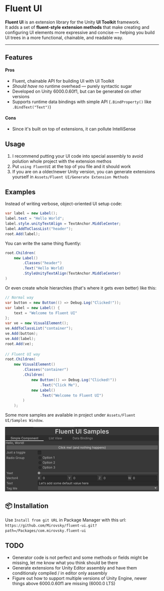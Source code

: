 # Fluent UI

**Fluent UI** is an extension library for the Unity **UI Toolkit** framework.  
It adds a set of **fluent-style extension methods** that make creating and configuring UI elements more expressive and concise — helping you build UI trees in a more functional, chainable, and readable way.

---

## Features

#### Pros
- Fluent, chainable API for building UI with UI Toolkit
- *Should have* no runtime overhead — purely syntactic sugar
- Developed on Unity 6000.0.60f1, but can be generated on other versions
- Supports runtime data bindings with simple API (`.BindProperty()` like `.BindText("Text")`)

#### Cons
- Since it's built on top of extensions, it can pollute IntelliSense

## Usage
1. I recommend putting your UI code into special assembly to avoid polution whole project with the extension methos
2. Put `using FluentUI` at the top of you file and it should work
3. If you are on a older/newer Unity version, you can generate extensions yourself in `Assets/Fluent UI/Generate Extension Methods`

## Examples

Instead of writing verbose, object-oriented UI setup code:

```csharp
var label = new Label();
label.text = "Hello World";
label.style.unityTextAlign = TextAnchor.MiddleCenter;
label.AddToClassList("header");
root.Add(label);
```

You can write the same thing fluently:

```csharp
root.Children(
    new Label()
        .Classes("header")
        .Text("Hello World)
        .StyleUnityTextAlign(TextAnchor.MiddleCenter)
)
```

Or even create whole hierarchies (that's where it gets even better) like this:

```csharp
// Normal way
var button = new Button(() => Debug.Log("Clicked!"));
var label = new Label() {
    text = "Welcome to Fluent UI"
};
var ve = new VisualElement();
ve.AddToClassList("container");
ve.Add(button);
ve.Add(label);
root.Add(ve);

// Fluent UI way
root.Children(
    new VisualElement()
        .Classes("container")
        .Children(
            new Button(() => Debug.Log("Clicked!"))
                .Text("Click Me"),
            new Label()
                .Text("Welcome to Fluent UI")
        )
    );
```

Some more samples are available in project under `Assets/Fluent UI/Samples Window`.

![Examples](images/SamplesWindow.png)

## 📦 Installation
Use `Install from git URL` in Package Manager with this url: `https://github.com/Mirovsky/fluent-ui.git?path=/Packages/com.mirovsky.fluent-ui`


## TODO
- Generator code is not perfect and some methods or fields might be missing, let me know what you think should be there
- Generate extensions for Unity Editor assembly and have them conditionaly compiled / in editor only assembly
- Figure out how to support multiple versions of Unity Engine, newer things above 6000.0.60f1 are missing (6000.0 LTS)
